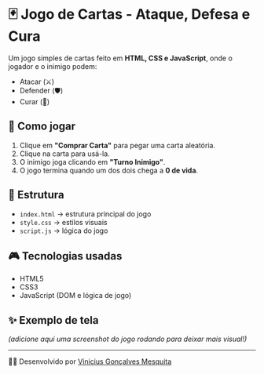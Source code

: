 # 🃏 Jogo de Cartas - Ataque, Defesa e Cura

Um jogo simples de cartas feito em **HTML, CSS e JavaScript**, onde o jogador e o inimigo podem:
- Atacar (⚔️)
- Defender (🛡️)
- Curar (💊)

## 🚀 Como jogar
1. Clique em **"Comprar Carta"** para pegar uma carta aleatória.
2. Clique na carta para usá-la.
3. O inimigo joga clicando em **"Turno Inimigo"**.
4. O jogo termina quando um dos dois chega a **0 de vida**.

## 📂 Estrutura
- `index.html` → estrutura principal do jogo  
- `style.css` → estilos visuais  
- `script.js` → lógica do jogo  

## 🎮 Tecnologias usadas
- HTML5
- CSS3
- JavaScript (DOM e lógica de jogo)

## ✨ Exemplo de tela
*(adicione aqui uma screenshot do jogo rodando para deixar mais visual!)*

---
👨‍💻 Desenvolvido por [Vinicius Gonçalves Mesquita](https://github.com/Vini-ZL)
